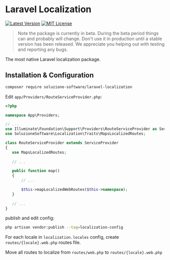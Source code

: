 # Laravel Localization
[![Latest Version](http://img.shields.io/packagist/v/soluzione-software/laravel-localization.svg?label=Release&style=for-the-badge)](https://packagist.org/packages/soluzione-software/laravel-localization)
[![MIT License](https://img.shields.io/github/license/soluzione-software/laravel-localization.svg?label=License&color=blue&style=for-the-badge)](https://github.com/soluzione-software/laravel-localization/blob/master/LICENSE.md)

> Note the package is currently in beta. During the beta period things can and probably will change. Don't use it in production until a stable version has been released. We appreciate you helping out with testing and reporting any bugs.

The most native Laravel localization package.

## Installation & Configuration

```bash
composer require soluzione-software/laravel-localization
```
Edit `app/Providers/RouteServiceProvider.php`:
 
 ```php
<?php

namespace App\Providers;

// ...
use Illuminate\Foundation\Support\Providers\RouteServiceProvider as ServiceProvider;
use SoluzioneSoftware\Localization\Traits\MapsLocalizedRoutes;

class RouteServiceProvider extends ServiceProvider
{
    use MapsLocalizedRoutes;
    
    // ...

    public function map()
    {
        // ...

        $this->mapLocalizedWebRoutes($this->namespace);
    }
    
    // ...
}
```

publish and edit config:
```bash
php artisan vendor:publish --tag=localization-config
```

For each locale in `localization.locales` config, create `routes/{locale}.web.php` routes file.

Move all routes to localize from `routes/web.php` to `routes/{locale}.web.php` 

